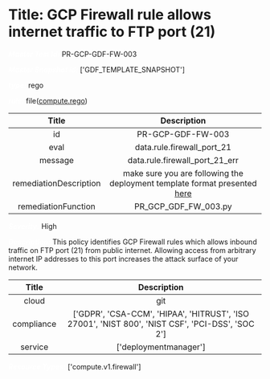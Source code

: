 



# Title: GCP Firewall rule allows internet traffic to FTP port (21)


***<font color="white">Master Test Id:</font>*** PR-GCP-GDF-FW-003

***<font color="white">Master Snapshot Id:</font>*** ['GDF_TEMPLATE_SNAPSHOT']

***<font color="white">type:</font>*** rego

***<font color="white">rule:</font>*** file([compute.rego])  
  
  
  
  

|Title|Description|
| :---: | :---: |
|id|PR-GCP-GDF-FW-003|
|eval|data.rule.firewall_port_21|
|message|data.rule.firewall_port_21_err|
|remediationDescription|make sure you are following the deployment template format presented <a href='https://cloud.google.com/compute/docs/reference/rest/v1/firewalls' target='_blank'>here</a>|
|remediationFunction|PR_GCP_GDF_FW_003.py|


***<font color="white">Severity:</font>*** High

***<font color="white">Description:</font>*** This policy identifies GCP Firewall rules which allows inbound traffic on FTP port (21) from public internet. Allowing access from arbitrary internet IP addresses to this port increases the attack surface of your network.  
  
  

|Title|Description|
| :---: | :---: |
|cloud|git|
|compliance|['GDPR', 'CSA-CCM', 'HIPAA', 'HITRUST', 'ISO 27001', 'NIST 800', 'NIST CSF', 'PCI-DSS', 'SOC 2']|
|service|['deploymentmanager']|


***<font color="white">Resource Types:</font>*** ['compute.v1.firewall']


[compute.rego]: https://github.com/prancer-io/prancer-compliance-test/tree/master/google/iac/compute.rego
